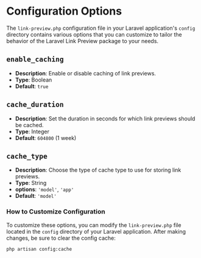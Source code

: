 # Configuration Options

The `link-preview.php` configuration file in your Laravel application's `config` directory contains various options that you can customize to tailor the behavior of the Laravel Link Preview package to your needs.

## `enable_caching`

- **Description**: Enable or disable caching of link previews.
- **Type**: Boolean
- **Default**: `true`

## `cache_duration`

- **Description**: Set the duration in seconds for which link previews should be cached.
- **Type**: Integer
- **Default**: `604800` (1 week)

## `cache_type`

- **Description**: Choose the type of cache type to use for storing link previews.
- **Type**: String
- **options**: `'model'`, `'app'`
- **Default**: `'model'`


### How to Customize Configuration

To customize these options, you can modify the `link-preview.php` file located in the `config` directory of your Laravel application. After making changes, be sure to clear the config cache:

```bash
php artisan config:cache
